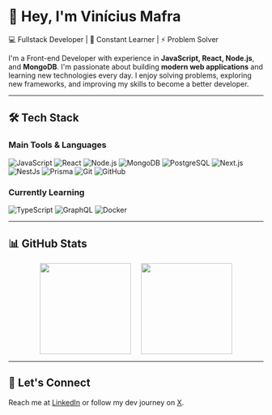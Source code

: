 # 👋 Hey, I'm Vinícius Mafra

💻 Fullstack Developer | 🚀 Constant Learner | ⚡ Problem Solver

I'm a Front-end Developer with experience in **JavaScript, React, Node.js**, and **MongoDB**. I'm passionate about building **modern web applications** and learning new technologies every day. I enjoy solving problems, exploring new frameworks, and improving my skills to become a better developer.

---

## 🛠️ Tech Stack

### Main Tools & Languages
![JavaScript](https://img.shields.io/badge/-JavaScript-F7DF1E?style=for-the-badge&logo=javascript&logoColor=black)
![React](https://img.shields.io/badge/-React-61DAFB?style=for-the-badge&logo=react&logoColor=black)
![Node.js](https://img.shields.io/badge/-Node.js-339933?style=for-the-badge&logo=node.js&logoColor=white)
![MongoDB](https://img.shields.io/badge/-MongoDB-47A248?style=for-the-badge&logo=mongodb&logoColor=white)
![PostgreSQL](https://img.shields.io/badge/PostgreSQL-316192?style=for-the-badge&logo=postgresql&logoColor=white)
![Next.js](https://img.shields.io/badge/-Next.js-000000?style=for-the-badge&logo=next.js&logoColor=white)
![NestJs](https://img.shields.io/badge/NestJS-E0234E?style=for-the-badge&logo=nestjs&logoColor=white)
![Prisma](https://img.shields.io/badge/Prisma-3982CE?style=for-the-badge&logo=prisma&logoColor=white)
![Git](https://img.shields.io/badge/-Git-F05032?style=for-the-badge&logo=git&logoColor=white)
![GitHub](https://img.shields.io/badge/-GitHub-181717?style=for-the-badge&logo=github&logoColor=white)

### Currently Learning
![TypeScript](https://img.shields.io/badge/-TypeScript-3178C6?style=for-the-badge&logo=typescript&logoColor=white)
![GraphQL](https://img.shields.io/badge/-GraphQL-E10098?style=for-the-badge&logo=graphql&logoColor=white)
![Docker](https://img.shields.io/badge/-Docker-2496ED?style=for-the-badge&logo=docker&logoColor=white)

---

## 📊 GitHub Stats

<div style="display: flex; justify-content: center; gap: 20px;">
  <img height="180em" src="https://github-readme-stats.vercel.app/api?username=vinimaffra03&show_icons=true&theme=tokyonight&include_all_commits=true&count_private=true&hide_border=true&bg_color=0d1117"/>
  <img height="180em" src="https://github-readme-stats.vercel.app/api/top-langs/?username=vinimaffra03&layout=compact&langs_count=6&theme=tokyonight&hide_border=true&bg_color=0d1117"/>
</div>

---

## 🚀 Let's Connect

Reach me at [LinkedIn](https://www.linkedin.com/in/seu-linkedin) or follow my dev journey on [X](https://x.com/seu-usuario).
